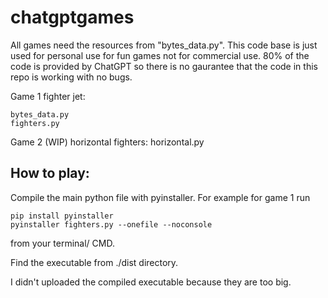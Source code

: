 # chatgptgames

All games need the resources from "bytes_data.py". This code base is just used for personal use for fun games not for commercial use. 80% of the code is provided by ChatGPT so there is no gaurantee that the code in this repo is working with no bugs. 

Game 1 fighter jet: 
```
bytes_data.py
fighters.py
```
Game 2 (WIP) horizontal fighters:
horizontal.py

## How to play:

Compile the main python file with pyinstaller. For example for game 1 run
```
pip install pyinstaller
pyinstaller fighters.py --onefile --noconsole
```
from your terminal/ CMD.

Find the executable from ./dist directory.

I didn't uploaded the compiled executable because they are too big.

